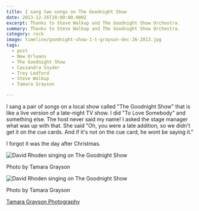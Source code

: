 ```yaml
---
title: I sang two songs on The Goodnight Show
date: 2013-12-26T18:00:00.000Z
excerpt: Thanks to Steve Walkup and The Goodnight Show Orchestra.
summary: Thanks to Steve Walkup and The Goodnight Show Orchestra.
category: rock
image: timeline/goodnight-show-1-t-grayson-dec-26-2013.jpg
tags:
  - post 
  - New Orleans
  - The Goodnight Show
  - Cassandra Snyder
  - Trey Ledford
  - Steve Walkup
  - Tamara Grayson

---
```


I sang a pair of songs on a local show called "The Goodnight Show" that is like a live version of a late-night TV show. I did "To Love Somebody" and something else. The host never said my name! I asked the stage manager what was up with that. She said "Oh, you were a late addition, so we didn't get it on the cue cards. And if it's not on the cue card, he wont be saying it."

I forgot it was the day after Christmas.

![David Rhoden singing on The Goodnight Show](/static/img/rock/goodnight-show-1-t-grayson-dec-26-2013.jpg "David Rhoden singing on The Goodnight Show")
<figcaption>Photo by Tamara Grayson</figcaption>

![David Rhoden singing on The Goodnight Show](/static/img/rock/goodnight-show-2-t-grayson-dec-26-2013.jpg "David Rhoden singing on The Goodnight Show")
<figcaption>Photo by Tamara Grayson</figcaption>

[Tamara Grayson Photography](http://tamaragraysonphotography.com)